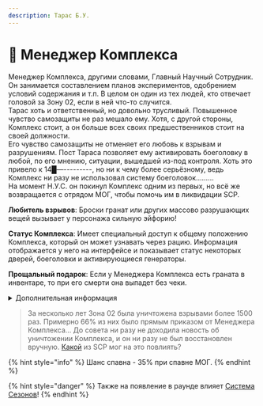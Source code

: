 ```yaml
---
description: Тарас Б.У.
---
```


# 🤵 Менеджер Комплекса

Менеджер Комплекса, другими словами, Главный Научный Сотрудник. Он занимается составлением планов экспериментов, одобрением условий содержания и т.п. В целом он один из тех людей, кто отвечает головой за Зону 02, если в ней что-то случится.\
Тарас хоть и ответственный, но довольно трусливый. Повышенное чувство самозащиты не раз мешало ему. Хотя, с другой стороны, Комплекс стоит, а он больше всех своих предшественников стоит на своей должности.\
Его чувство самозащиты не отменяет его любовь к взрывам и разрушениям. Пост Тараса позволяет ему активировать боеголовку в любой, по его мнению, ситуации, вышедшей из-под контроля. Хоть это привело к 14█—---------, но ни к чему более серьёзному, ведь Комплекс ни разу не использовал систему боеголовок………\
На момент Н.У.С. он покинул Комплекс одним из первых, но всё же возвращается с отрядом МОГ, чтобы помочь им в ликвидации SCP.

**Любитель взрывов**: Броски гранат или других массово разрушающих вещей вызывает у персонажа сильную эйфорию!

**Статус Комплекса**: Имеет специальный доступ к общему положению Комплекса, который он может узнавать через рацию. Информация отображается у него на интерфейсе и показывает статус некоторых дверей, боеголовки и активирующиеся генераторы.

**Прощальный подарок**: Если у Менеджера Комплекса есть граната в инвентаре, то при его смерти она выпадет без чеки.

<details>

<summary>Дополнительная информация</summary>

* **Класс**: Капитан МОГ
* **Оружие**: Crossvec
* **Уровень доступа**: Карта Менеджера Комплекса
* **Броня**: Боевая броня
* **Особое снаряжение**: Гранаты

</details>

> За несколько лет Зона 02 была уничтожена взрывами более 1500 раз. Примерно 66% из них было прямым приказом от Менеджера Комплекса… До совета ни разу не доходила новость об уничтожении Комплекса, и он ни разу не был восстановлен вручную. [Какой](../tut/janitor.md) из SCP мог на это повлиять?

{% hint style="info" %}
Шанс спавна - 35% при спавне МОГ.
{% endhint %}

{% hint style="danger" %}
Также на появление в раунде влияет [Система Сезонов](../../server-systems/seasons-system/)!
{% endhint %}
